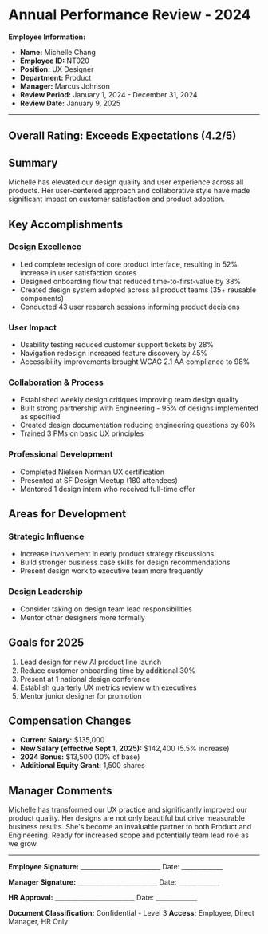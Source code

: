 # Annual Performance Review - 2024

**Employee Information:**
- **Name:** Michelle Chang
- **Employee ID:** NT020
- **Position:** UX Designer
- **Department:** Product
- **Manager:** Marcus Johnson
- **Review Period:** January 1, 2024 - December 31, 2024
- **Review Date:** January 9, 2025

---

## Overall Rating: Exceeds Expectations (4.2/5)

## Summary

Michelle has elevated our design quality and user experience across all products. Her user-centered approach and collaborative style have made significant impact on customer satisfaction and product adoption.

## Key Accomplishments

### Design Excellence
- Led complete redesign of core product interface, resulting in 52% increase in user satisfaction scores
- Designed onboarding flow that reduced time-to-first-value by 38%
- Created design system adopted across all product teams (35+ reusable components)
- Conducted 43 user research sessions informing product decisions

### User Impact
- Usability testing reduced customer support tickets by 28%
- Navigation redesign increased feature discovery by 45%
- Accessibility improvements brought WCAG 2.1 AA compliance to 98%

### Collaboration & Process
- Established weekly design critiques improving team design quality
- Built strong partnership with Engineering - 95% of designs implemented as specified
- Created design documentation reducing engineering questions by 60%
- Trained 3 PMs on basic UX principles

### Professional Development
- Completed Nielsen Norman UX certification
- Presented at SF Design Meetup (180 attendees)
- Mentored 1 design intern who received full-time offer

## Areas for Development

### Strategic Influence
- Increase involvement in early product strategy discussions
- Build stronger business case skills for design recommendations
- Present design work to executive team more frequently

### Design Leadership
- Consider taking on design team lead responsibilities
- Mentor other designers more formally

## Goals for 2025

1. Lead design for new AI product line launch
2. Reduce customer onboarding time by additional 30%
3. Present at 1 national design conference
4. Establish quarterly UX metrics review with executives
5. Mentor junior designer for promotion

## Compensation Changes

- **Current Salary:** $135,000
- **New Salary (effective Sept 1, 2025):** $142,400 (5.5% increase)
- **2024 Bonus:** $13,500 (10% of base)
- **Additional Equity Grant:** 1,500 shares

## Manager Comments

Michelle has transformed our UX practice and significantly improved our product quality. Her designs are not only beautiful but drive measurable business results. She's become an invaluable partner to both Product and Engineering. Ready for increased scope and potentially team lead role as we grow.

---

**Employee Signature:** _________________________ Date: _____________

**Manager Signature:** _________________________ Date: _____________

**HR Approval:** _________________________ Date: _____________

**Document Classification:** Confidential - Level 3
**Access:** Employee, Direct Manager, HR Only
